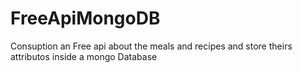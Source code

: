 # FreeApiMongoDB
Consuption an Free api about the meals and recipes and store theirs attributos inside a mongo Database
